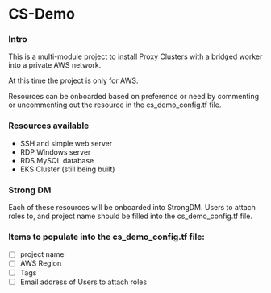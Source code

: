 # CS-Demo

### Intro

This is a multi-module project to install Proxy Clusters with a bridged worker into a private AWS network.

At this time the project is only for AWS.

Resources can be onboarded based on preference or need by commenting or uncommenting out the resource in the cs_demo_config.tf file.

### Resources available

- SSH and simple web server
- RDP Windows server
- RDS MySQL database
- EKS Cluster (still being built)

### Strong DM

Each of these resources will be onboarded into StrongDM. Users to attach roles to, and project name should be filled into the cs_demo_config.tf file.

### Items to populate into the cs_demo_config.tf file:

- [ ] project name
- [ ] AWS Region
- [ ] Tags
- [ ] Email address of Users to attach roles
